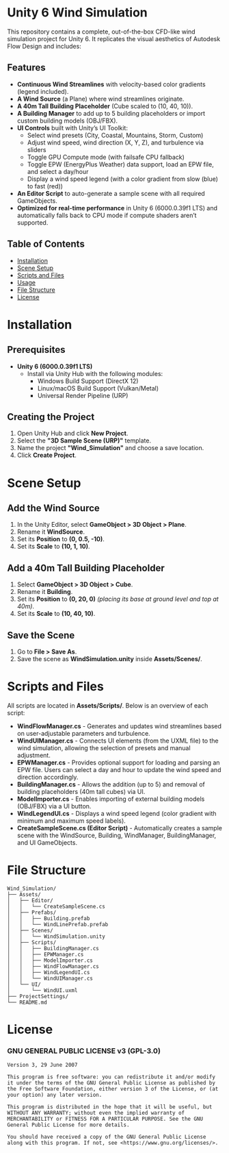 # Unity 6 Wind Simulation

This repository contains a complete, out-of-the-box CFD-like wind simulation project for Unity 6. It replicates the visual aesthetics of Autodesk Flow Design and includes:

## Features
- **Continuous Wind Streamlines** with velocity-based color gradients (legend included).
- **A Wind Source** (a Plane) where wind streamlines originate.
- **A 40m Tall Building Placeholder** (Cube scaled to (10, 40, 10)).
- **A Building Manager** to add up to 5 building placeholders or import custom building models (OBJ/FBX).
- **UI Controls** built with Unity’s UI Toolkit:
  - Select wind presets (City, Coastal, Mountains, Storm, Custom)
  - Adjust wind speed, wind direction (X, Y, Z), and turbulence via sliders
  - Toggle GPU Compute mode (with failsafe CPU fallback)
  - Toggle EPW (EnergyPlus Weather) data support, load an EPW file, and select a day/hour
  - Display a wind speed legend (with a color gradient from slow (blue) to fast (red))
- **An Editor Script** to auto-generate a sample scene with all required GameObjects.
- **Optimized for real-time performance** in Unity 6 (6000.0.39f1 LTS) and automatically falls back to CPU mode if compute shaders aren’t supported.

## Table of Contents
- [Installation](#installation)
- [Scene Setup](#scene-setup)
- [Scripts and Files](#scripts-and-files)
- [Usage](#usage)
- [File Structure](#file-structure)
- [License](#license)

# Installation

## Prerequisites
- **Unity 6 (6000.0.39f1 LTS)**
  - Install via Unity Hub with the following modules:
    - Windows Build Support (DirectX 12)
    - Linux/macOS Build Support (Vulkan/Metal)
    - Universal Render Pipeline (URP)

## Creating the Project
1. Open Unity Hub and click **New Project**.
2. Select the **"3D Sample Scene (URP)"** template.
3. Name the project **"Wind_Simulation"** and choose a save location.
4. Click **Create Project**.

# Scene Setup

## Add the Wind Source
1. In the Unity Editor, select **GameObject > 3D Object > Plane**.
2. Rename it **WindSource**.
3. Set its **Position** to **(0, 0.5, -10)**.
4. Set its **Scale** to **(10, 1, 10)**.

## Add a 40m Tall Building Placeholder
1. Select **GameObject > 3D Object > Cube**.
2. Rename it **Building**.
3. Set its **Position** to **(0, 20, 0)** *(placing its base at ground level and top at 40m)*.
4. Set its **Scale** to **(10, 40, 10)**.

## Save the Scene
1. Go to **File > Save As**.
2. Save the scene as **WindSimulation.unity** inside **Assets/Scenes/**.

# Scripts and Files

All scripts are located in **Assets/Scripts/**. Below is an overview of each script:

- **WindFlowManager.cs** - Generates and updates wind streamlines based on user-adjustable parameters and turbulence.
- **WindUIManager.cs** - Connects UI elements (from the UXML file) to the wind simulation, allowing the selection of presets and manual adjustment.
- **EPWManager.cs** - Provides optional support for loading and parsing an EPW file. Users can select a day and hour to update the wind speed and direction accordingly.
- **BuildingManager.cs** - Allows the addition (up to 5) and removal of building placeholders (40m tall cubes) via UI.
- **ModelImporter.cs** - Enables importing of external building models (OBJ/FBX) via a UI button.
- **WindLegendUI.cs** - Displays a wind speed legend (color gradient with minimum and maximum speed labels).
- **CreateSampleScene.cs (Editor Script)** - Automatically creates a sample scene with the WindSource, Building, WindManager, BuildingManager, and UI GameObjects.

# File Structure
```
Wind_Simulation/
├── Assets/
│   ├── Editor/
│   │   └── CreateSampleScene.cs
│   ├── Prefabs/
│   │   ├── Building.prefab
│   │   └── WindLinePrefab.prefab
│   ├── Scenes/
│   │   └── WindSimulation.unity
│   ├── Scripts/
│   │   ├── BuildingManager.cs
│   │   ├── EPWManager.cs
│   │   ├── ModelImporter.cs
│   │   ├── WindFlowManager.cs
│   │   ├── WindLegendUI.cs
│   │   └── WindUIManager.cs
│   └── UI/
│       └── WindUI.uxml
├── ProjectSettings/
└── README.md
```

# License

### GNU GENERAL PUBLIC LICENSE v3 (GPL-3.0)
```
Version 3, 29 June 2007

This program is free software: you can redistribute it and/or modify it under the terms of the GNU General Public License as published by the Free Software Foundation, either version 3 of the License, or (at your option) any later version.

This program is distributed in the hope that it will be useful, but WITHOUT ANY WARRANTY; without even the implied warranty of MERCHANTABILITY or FITNESS FOR A PARTICULAR PURPOSE. See the GNU General Public License for more details.

You should have received a copy of the GNU General Public License along with this program. If not, see <https://www.gnu.org/licenses/>.
```

